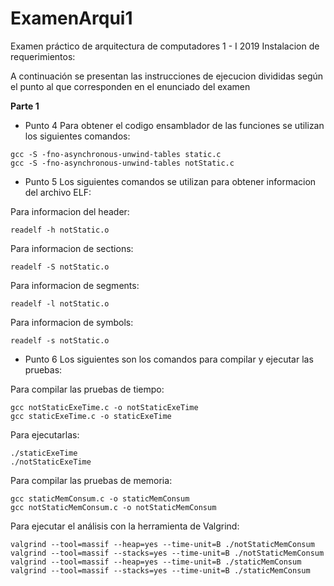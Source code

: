 # ExamenArqui1

Examen práctico de arquitectura de computadores 1 - I 2019
Instalacion de requerimientos:


A continuación se presentan las instrucciones de ejecucion divididas según el punto al que corresponden en el enunciado del examen

**Parte 1**
 - Punto 4
Para obtener el codigo ensamblador de las funciones se utilizan los siguientes comandos:


```
gcc -S -fno-asynchronous-unwind-tables static.c
gcc -S -fno-asynchronous-unwind-tables notStatic.c
```

- Punto 5
Los siguientes comandos se utilizan para obtener informacion del archivo ELF:

Para informacion del header:
```
readelf -h notStatic.o
```
Para informacion de sections:
```
readelf -S notStatic.o
```
Para informacion de segments:
```
readelf -l notStatic.o
```
Para informacion de symbols:
```
readelf -s notStatic.o 
```

- Punto 6
Los siguientes son los comandos para compilar y ejecutar las pruebas:

Para compilar las pruebas de tiempo:
```
gcc notStaticExeTime.c -o notStaticExeTime
gcc staticExeTime.c -o staticExeTime
```
Para ejecutarlas:
```
./staticExeTime 
./notStaticExeTime 
```
Para compilar las pruebas de memoria:
```
gcc staticMemConsum.c -o staticMemConsum
gcc notStaticMemConsum.c -o notStaticMemConsum
```
Para ejecutar el análisis con la herramienta de Valgrind:
```
valgrind --tool=massif --heap=yes --time-unit=B ./notStaticMemConsum
valgrind --tool=massif --stacks=yes --time-unit=B ./notStaticMemConsum
valgrind --tool=massif --heap=yes --time-unit=B ./staticMemConsum
valgrind --tool=massif --stacks=yes --time-unit=B ./staticMemConsum
```
